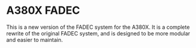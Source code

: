 # A380X FADEC

This is a new version of the FADEC system for the A380X. It is a complete 
rewrite of the original FADEC system, and is designed to be more modular 
and easier to maintain.
